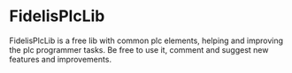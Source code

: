 # FidelisPlcLib
FidelisPlcLib is a free lib with common plc elements, helping and improving the plc programmer tasks. Be free to use it, comment and suggest new features and improvements. 
